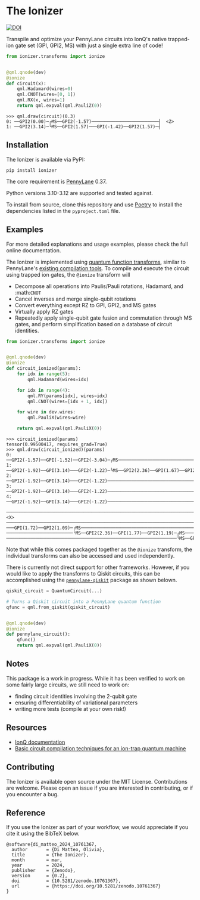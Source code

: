 # The Ionizer

[![DOI](https://zenodo.org/badge/DOI/10.5281/zenodo.10761367.svg)](https://doi.org/10.5281/zenodo.10761367)

Transpile and optimize your PennyLane circuits into
IonQ's native trapped-ion gate set (GPI, GPI2, MS) with just a single extra line
of code!

```python
from ionizer.transforms import ionize


@qml.qnode(dev)
@ionize
def circuit(x):
    qml.Hadamard(wires=0)
    qml.CNOT(wires=[0, 1])
    qml.RX(x, wires=1)
    return qml.expval(qml.PauliZ(0))
```

```pycon
>>> qml.draw(circuit)(0.3)
0: ──GPI2(0.00)─╭MS──GPI2(-1.57)─────────────────────────┤  <Z>
1: ──GPI2(3.14)─╰MS──GPI2(1.57)───GPI(-1.42)──GPI2(1.57)─┤
```

## Installation


The Ionizer is available via PyPI:

```
pip install ionizer
```

The core requirement is [PennyLane](https://pennylane.ai/) 0.37.

Python versions 3.10-3.12 are supported and tested against.

To install from source, clone this repository and use
[Poetry](https://python-poetry.org/) to install the dependencies listed in the
`pyproject.toml` file.

## Examples

For more detailed explanations and usage examples, please check the full
online documentation.

The Ionizer is implemented using [quantum function
transforms](https://arxiv.org/abs/2202.13414), similar to PennyLane's [existing
compilation
tools](https://docs.pennylane.ai/en/stable/introduction/compiling_circuits.html). To
compile and execute the circuit using trapped ion gates, the
`@ionize` transform will

 - Decompose all operations into Paulis/Pauli rotations, Hadamard, and :math:`CNOT`
 - Cancel inverses and merge single-qubit rotations
 - Convert everything except RZ to GPI, GPI2, and MS gates
 - Virtually apply RZ gates
 - Repeatedly apply single-qubit gate fusion and commutation through MS gates,
   and perform simplification based on a database of circuit identities.

```python
from ionizer.transforms import ionize


@qml.qnode(dev)
@ionize
def circuit_ionized(params):
    for idx in range(5):
        qml.Hadamard(wires=idx)

    for idx in range(4):
        qml.RY(params[idx], wires=idx)
        qml.CNOT(wires=[idx + 1, idx])

    for wire in dev.wires:
        qml.PauliX(wires=wire)

    return qml.expval(qml.PauliX(0))
```

```pycon
>>> circuit_ionized(params)
tensor(0.99500417, requires_grad=True)
>>> qml.draw(circuit_ionized)(params)
0: ──GPI2(-1.57)──GPI(-1.52)──GPI2(-3.04)─╭MS───────────────────────────────────────────────────
1: ──GPI2(-1.92)──GPI(3.14)───GPI2(-1.22)─╰MS──GPI2(2.36)──GPI(1.67)──GPI2(0.99)─╭MS────────────
2: ──GPI2(-1.92)──GPI(3.14)───GPI2(-1.22)────────────────────────────────────────╰MS──GPI2(2.36)
3: ──GPI2(-1.92)──GPI(3.14)───GPI2(-1.22)───────────────────────────────────────────────────────
4: ──GPI2(-1.92)──GPI(3.14)───GPI2(-1.22)───────────────────────────────────────────────────────

────────────────────────────────────────────────────────────────────────────────────────────┤  <X>
────────────────────────────────────────────────────────────────────────────────────────────┤
───GPI(1.72)──GPI2(1.09)─╭MS────────────────────────────────────────────────────────────────┤
─────────────────────────╰MS──GPI2(2.36)──GPI(1.77)──GPI2(1.19)─╭MS─────────────────────────┤
────────────────────────────────────────────────────────────────╰MS──GPI2(0.00)──GPI2(1.57)─┤

```

Note that while this comes packaged together as the `@ionize` transform, the
individual transforms can also be accessed and used independently.

There is currently not direct support for other frameworks. However, if you
would like to apply the transforms to Qiskit circuits, this can be accomplished
using the
[`pennylane-qiskit`](https://github.com/PennyLaneAI/pennylane-qiskit) package as
shown belown.

```python
qiskit_circuit = QuantumCircuit(...)

# Turns a Qiskit circuit into a PennyLane quantum function
qfunc = qml.from_qiskit(qiskit_circuit)


@qml.qnode(dev)
@ionize
def pennylane_circuit():
    qfunc()
    return qml.expval(qml.PauliX(0))
```

## Notes

This package is a work in progress. While it has been verified to work on some
fairly large circuits, we still need to work on:

- finding circuit identities involving the 2-qubit gate
- ensuring differentiability of variational parameters
- writing more tests (compile at your own risk!)

## Resources

- [IonQ documentation](https://ionq.com/docs/getting-started-with-native-gates)
- [Basic circuit compilation techniques for an ion-trap quantum machine](https://arxiv.org/abs/1603.07678)


## Contributing

The Ionizer is available open source under the MIT License.  Contributions are
welcome. Please open an issue if you are interested in contributing, or if you
encounter a bug.


## Reference

If you use the Ionizer as part of your workflow, we would appreciate if you cite it using the BibTeX below.

```
@software{di_matteo_2024_10761367,
  author       = {Di Matteo, Olivia},
  title        = {The Ionizer},
  month        = mar,
  year         = 2024,
  publisher    = {Zenodo},
  version      = {0.2},
  doi          = {10.5281/zenodo.10761367},
  url          = {https://doi.org/10.5281/zenodo.10761367}
}
```

